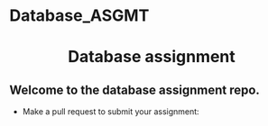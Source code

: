 # Database_ASGMT
<h1 align=center>Database assignment</h1>

<h2>Welcome to the database assignment repo.</h2>  

- Make a pull request to submit your assignment: 
